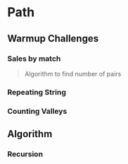 # Path
## Warmup Challenges
### Sales by match
> Algorithm to find number of pairs
### Repeating String
### Counting Valleys

## Algorithm
### Recursion